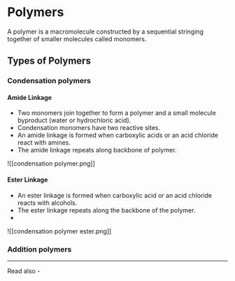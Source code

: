 # Polymers
A polymer is a macromolecule constructed by a sequential stringing together of smaller molecules called monomers.

## Types of Polymers

### Condensation polymers

#### Amide Linkage
- Two monomers join together to form a polymer and a small molecule byproduct (water or hydrochloric acid).
- Condensation monomers have two reactive sites.
- An amide linkage is formed when carboxylic acids or an acid chloride react with amines.
- The amide linkage repeats along backbone of polymer.

![[condensation polymer.png]]

#### Ester Linkage
- An ester linkage is formed when carboxylic acid or an acid chloride reacts with alcohols.
- The ester linkage repeats along the backbone of the polymer.
-
![[condensation polymer ester.png]]
### Addition polymers

---
Read also - 